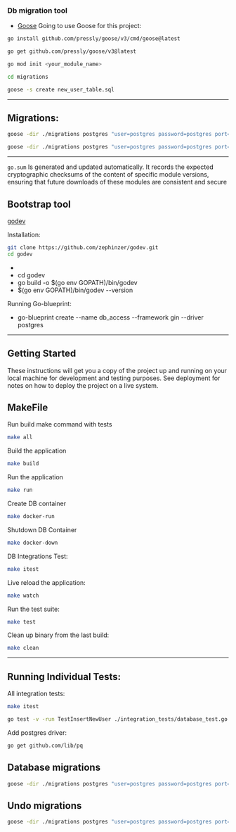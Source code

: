<!-- First steps -->

### Db migration tool

-   [Goose](https://github.com/pressly/goose)
Going to use Goose for this project:

```bash
go install github.com/pressly/goose/v3/cmd/goose@latest
```

```bash
go get github.com/pressly/goose/v3@latest
```

```bash
go mod init <your_module_name>
```

```bash
cd migrations
```

```bash
goose -s create new_user_table.sql
```

---
## Migrations:

```bash
goose -dir ./migrations postgres "user=postgres password=postgres port=5432 host=localhost dbname=golang_db sslmode=disable" up
```

```bash
goose -dir ./migrations postgres "user=postgres password=postgres port=5432 host=localhost dbname=golang_db sslmode=disable" down-to 0
```

---

`go.sum` Is generated and updated automatically. It records the expected cryptographic checksums of the content of specific module versions, ensuring that future downloads of these modules are consistent and secure

## Bootstrap tool

[godev](https://github.com/zephinzer/godev)

Installation:
```bash
git clone https://github.com/zephinzer/godev.git
cd godev

```
-   
-   cd godev
-   go build -o $(go env GOPATH)/bin/godev
-   $(go env GOPATH)/bin/godev --version

Running Go-blueprint:

-   go-blueprint create --name db_access --framework gin --driver postgres

---

## Getting Started

These instructions will get you a copy of the project up and running on your local machine for development and testing purposes. See deployment for notes on how to deploy the project on a live system.

## MakeFile

Run build make command with tests

```bash
make all
```

Build the application

```bash
make build
```

Run the application

```bash
make run
```

Create DB container

```bash
make docker-run
```

Shutdown DB Container

```bash
make docker-down
```

DB Integrations Test:

```bash
make itest
```

Live reload the application:

```bash
make watch
```

Run the test suite:

```bash
make test
```

Clean up binary from the last build:

```bash
make clean
```

---

## Running Individual Tests:

All integration tests:

```bash
make itest
```

```bash
go test -v -run TestInsertNewUser ./integration_tests/database_test.go
```

Add postgres driver:

```bash
go get github.com/lib/pq
```

## Database migrations

```bash
goose -dir ./migrations postgres "user=postgres password=postgres port=5432 host=localhost dbname=golang_db sslmode=disable" up
```

## Undo migrations

```bash
goose -dir ./migrations postgres "user=postgres password=postgres port=5432 host=localhost dbname=golang_db sslmode=disable" down-to 0
```
